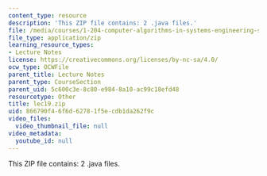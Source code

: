 ```yaml
---
content_type: resource
description: 'This ZIP file contains: 2 .java files.'
file: /media/courses/1-204-computer-algorithms-in-systems-engineering-spring-2010/866790f46f6d62781f5ecdb1da262f9c_lec19.zip
file_type: application/zip
learning_resource_types:
- Lecture Notes
license: https://creativecommons.org/licenses/by-nc-sa/4.0/
ocw_type: OCWFile
parent_title: Lecture Notes
parent_type: CourseSection
parent_uid: 5c600c3e-8c80-e984-8a10-ac99c18efd48
resourcetype: Other
title: lec19.zip
uid: 866790f4-6f6d-6278-1f5e-cdb1da262f9c
video_files:
  video_thumbnail_file: null
video_metadata:
  youtube_id: null
---
```

This ZIP file contains: 2 .java files.